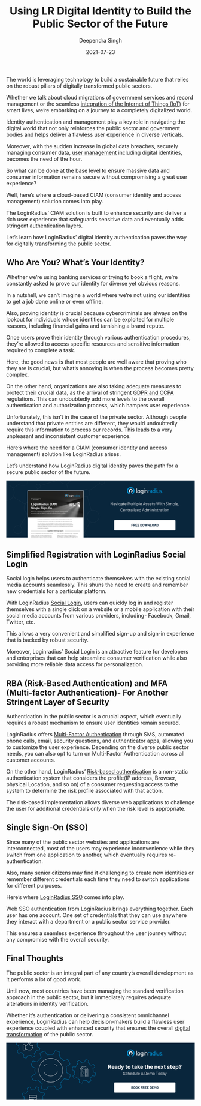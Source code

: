 ﻿---
title: "Using LR Digital Identity to Build the Public Sector of the Future"
date: "2021-07-23"
coverImage: "ciam-role-in-public-sector.jpg"
tags: ["user management","single sign on","compliance","identity management"]
author: "Deependra Singh"
description: "Identity authentication and management play a key role in navigating the digital world that not only reinforces the public sector and government bodies and helps deliver a flawless user experience in diverse verticals. Let’s learn the importance of identity management and how LoginRadius identity management can help public sectors deliver a flawless and secure user experience."
metadescription: "Learn how LoginRadius delivering a Public sectors demand and robust identity management solution with the secure user experience."
metatitle: "Digital Identity to Build the Public Sector of the Future"
---

The world is leveraging technology to build a sustainable future that relies on the robust pillars of digitally transformed public sectors.

  

Whether we talk about cloud migrations of government services and record management or the seamless [integration of the Internet of Things (IoT)](https://www.loginradius.com/resource/smart-iot-authentication-datasheet) for smart lives, we’re embarking on a journey to a completely digitalized world.

  

Identity authentication and management play a key role in navigating the digital world that not only reinforces the public sector and government bodies and helps deliver a flawless user experience in diverse verticals.

  

Moreover, with the sudden increase in global data breaches, securely managing consumer data, [user management](https://www.loginradius.com/user-management/) including digital identities, becomes the need of the hour.

  

So what can be done at the base level to ensure massive data and consumer information remains secure without compromising a great user experience?

  

Well, here’s where a cloud-based CIAM (consumer identity and access management) solution comes into play.

  

The LoginRadius’ CIAM solution is built to enhance security and deliver a rich user experience that safeguards sensitive data and eventually adds stringent authentication layers.

  

Let’s learn how LoginRadius’ digital identity authentication paves the way for digitally transforming the public sector.

  

## Who Are You? What’s Your Identity?

Whether we’re using banking services or trying to book a flight, we’re constantly asked to prove our identity for diverse yet obvious reasons.

In a nutshell, we can’t imagine a world where we’re not using our identities to get a job done online or even offline.

Also, proving identity is crucial because cybercriminals are always on the lookout for individuals whose identities can be exploited for multiple reasons, including financial gains and tarnishing a brand repute.

Once users prove their identity through various authentication procedures, they’re allowed to access specific resources and sensitive information required to complete a task.

Here, the good news is that most people are well aware that proving who they are is crucial, but what’s annoying is when the process becomes pretty complex.

On the other hand, organizations are also taking adequate measures to protect their crucial data, as the arrival of stringent [GDPR and CCPA](https://www.loginradius.com/blog/identity/ccpa-vs-gdpr-the-compliance-war/) regulations. This can undoubtedly add more levels to the overall authentication and authorization process, which hampers user experience.

Unfortunately, this isn’t in the case of the private sector. Although people understand that private entities are different, they would undoubtedly require this information to process our records. This leads to a very unpleasant and inconsistent customer experience.

Here’s where the need for a CIAM (consumer identity and access management) solution like LoginRadius arises.

  

Let’s understand how LoginRadius digital identity paves the path for a secure public sector of the future.

[![DS-SSO](DS-SSO.png)](https://www.loginradius.com/resource/loginradius-single-sign-on/)

  

## Simplified Registration with LoginRadius Social Login

  

Social login helps users to authenticate themselves with the existing social media accounts seamlessly. This shuns the need to create and remember new credentials for a particular platform.

  

With LoginRadius [Social Login](https://www.loginradius.com/blog/identity/what-is-social-login/), users can quickly log in and register themselves with a single click on a website or a mobile application with their social media accounts from various providers, including- Facebook, Gmail, Twitter, etc.

  

This allows a very convenient and simplified sign-up and sign-in experience that is backed by robust security.

  

Moreover, Loginradius’ Social Login is an attractive feature for developers and enterprises that can help streamline consumer verification while also providing more reliable data access for personalization.

  

## RBA (Risk-Based Authentication) and MFA (Multi-factor Authentication)- For Another Stringent Layer of Security

Authentication in the public sector is a crucial aspect, which eventually requires a robust mechanism to ensure user identities remain secured.

LoginRadius offers [Multi-Factor Authentication](https://www.loginradius.com/blog/identity/what-is-multi-factor-authentication/) through SMS, automated phone calls, email, security questions, and authenticator apps, allowing you to customize the user experience. Depending on the diverse public sector needs, you can also opt to turn on Multi-Factor Authentication across all customer accounts.

On the other hand, LoginRadius’ [Risk-based authentication](https://www.loginradius.com/blog/identity/risk-based-authentication/) is a non-static authentication system that considers the profile(IP address, Browser, physical Location, and so on) of a consumer requesting access to the system to determine the risk profile associated with that action.

The risk-based implementation allows diverse web applications to challenge the user for additional credentials only when the risk level is appropriate.

## Single Sign-On (SSO)

Since many of the public sector websites and applications are interconnected, most of the users may experience inconvenience while they switch from one application to another, which eventually requires re-authentication.

Also, many senior citizens may find it challenging to create new identities or remember different credentials each time they need to switch applications for different purposes.

Here’s where [LoginRadius SSO](https://www.loginradius.com/single-sign-on/) comes into play.

Web SSO authentication from LoginRadius brings everything together. Each user has one account. One set of credentials that they can use anywhere they interact with a department or a public sector service provider.

This ensures a seamless experience throughout the user journey without any compromise with the overall security.

## Final Thoughts

The public sector is an integral part of any country’s overall development as it performs a lot of good work.

Until now, most countries have been managing the standard verification approach in the public sector, but it immediately requires adequate alterations in identity verification.

Whether it’s authentication or delivering a consistent omnichannel experience, LoginRadius can help decision-makers build a flawless user experience coupled with enhanced security that ensures the overall [digital transformation](https://www.loginradius.com/blog/identity/what-is-digital-transformation/) of the public sector.

[![book-a-demo-Consultation](../../assets/book-a-demo-loginradius.png)](https://www.loginradius.com/contact-us?utm_source=blog&utm_medium=web&utm_campaign=loginradius-digital-identity-to-build-the-public-sector-of-the-future)